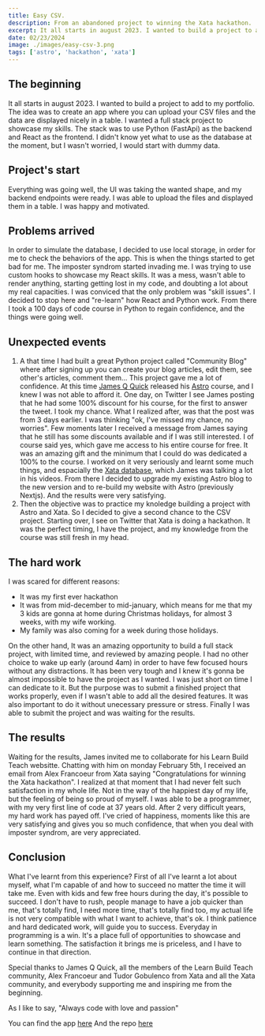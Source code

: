 ```yaml
---
title: Easy CSV. 
description: From an abandoned project to winning the Xata hackathon.
excerpt: It all starts in august 2023. I wanted to build a project to add to my portfolio.
date: 02/23/2024
image: ./images/easy-csv-3.png
tags: ['astro', 'hackathon', 'xata']
---
```




## The beginning
It all starts in august 2023. I wanted to build a project to add to my portfolio. The idea was to create an app where you can upload your CSV files and the data are displayed nicely in a table. I wanted a full stack project to showcase my skills. The stack was to use Python (FastApi) as the backend and React as the frontend. I didn't know yet what to use as the database at the moment, but I wasn't worried, I would start with dummy data.


## Project's start
Everything was going well, the UI was taking the wanted shape, and my backend endpoints were ready. I was able to upload the files and displayed them in a table. I was happy and motivated. 


## Problems arrived
In order to simulate the database, I decided to use local storage, in order for me to check the behaviors of the app. This is when the things started to get bad for me. The imposter syndrom started invading me. I was trying to use custom hooks to showcase my React skills. It was a mess, wasn't able to render anything, starting getting lost in my code, and doubting a lot about my real capacities. I was conviced that the only problem was "skill issues". I decided to stop here and "re-learn" how React and Python work. From there I took a 100 days of code course in Python to regain confidence, and the things were going well.


## Unexpected events
1. A that time I had built a great Python project called "Community Blog" where after signing up you can create your blog articles, edit them, see other's articles, comment them... This project gave me a lot of confidence. At this time [James Q Quick](https://www.jamesqquick.com/) released his [Astro](https://astro.build/) course, and I knew I was not able to afford it. One day, on Twitter I see James posting that he had some 100% discount for his course, for the first to answer the tweet. I took my chance. What I realized after, was that the post was from 3 days earlier. I was thinking "ok, I've missed my chance, no worries". Few moments later I received a message from James saying that he still has some discounts available and if I was still interested. I of course said yes, which gave me access to his entire course for free. It was an amazing gift and the minimum that I could do was dedicated a 100% to the course. I worked on it very seriously and learnt some much things, and espacially the [Xata database](https://xata.io/), which James was talking a lot in his videos. From there I decided to upgrade my existing Astro blog to the new version and to re-build my website with Astro (previously Nextjs). And the results were very satisfying.
2. Then the objective was to practice my knoledge building a project with Astro and Xata. So I decided to give a second chance to the CSV project. Starting over, I see on Twitter that Xata is doing a hackathon. It was the perfect timing, I have the project, and my knowledge from the course was still fresh in my head. 



## The hard work
I was scared for different reasons:
- It was my first ever hackathon
- It was from mid-december to mid-january, which means for me that my 3 kids are gonna at home during Christmas holidays, for almost 3 weeks, with my wife working.
- My family was also coming for a week during those holidays.

On the other hand, It was an amazing opportunity to build a full stack project, with limited time, and reviewed by amazing people. I had no other choice to wake up early (around 4am) in order to have few focused hours without any distractions. It has been very tough and I knew it's gonna be almost impossible to have the project as I wanted. I was just short on time I can dedicate to it. But the purpose was to submit a finished project that works properly, even if I wasn't able to add all the desired features. It was also important to do it without unecessary pressure or stress. Finally I was able to submit the project and was waiting for the results.



## The results
Waiting for the results, James invited me to collaborate for his Learn Build Teach websitte. Chatting with him on monday February 5th, I received an email from Alex Francoeur from Xata saying "Congratulations for winning the Xata hackathon". I realized at that moment that I had never felt such satisfaction in my whole life. Not in the way of the happiest day of my life, but the feeling of being so proud of myself. I was able to be a programmer, with my very first line of code at 37 years old. After 2 very difficult years, my hard work has payed off. I've cried of happiness, moments like this are very satisfying and gives you so much confidence, that when you deal with imposter syndrom, are very appreciated.



## Conclusion
What I've learnt from this experience? First of all I've learnt a lot about myself, what I'm capable of and how to succeed no matter the time it will take me. Even with kids and few free hours during the day, it's possible to succeed. I don't have to rush, people manage to have a job quicker than me, that's totally find, I need more time, that's totally find too, my actual life is not very compatible with what I want to achieve, that's ok. I think patience and hard dedicated work, will guide you to success. Everyday in programming is a win. It's a place full of opportunities to showcase and learn something. The satisfaction it brings me is priceless, and I have to continue in that direction.

Special thanks to James Q Quick, all the members of the Learn Build Teach community, Alex Francoeur and Tudor Gobulenco from Xata and all the Xata community, and everybody supporting me and inspiring me from the beginning.  

As I like to say, "Always code with love and passion"

You can find the app [here](https://easy-csv.netlifly.app)
And the repo [here](https://github.com/Canfry/easy-csv)
